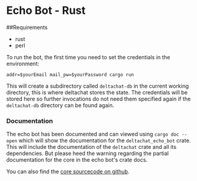 # Echo Bot - Rust

##Requirements

- rust
- perl

To run the bot, the first time you need to set the credentials in the
environment:

```
addr=$yourEmail mail_pw=$yourPassword cargo run
```

This will create a subdirectory called `deltachat-db` in the current
working directory, this is where deltachat stores the state.  The
credentials will be stored here so further invocations do not need
them specified again if the `deltachat-db` directory can be found
again.


### Documentation

The echo bot has been documented and can viewed using `cargo doc
--open` which will show the documentation for the `deltachat_echo_bot`
crate.  This will include the documentation of the `deltachat` crate
and all its dependencies.  But please heed the warning regarding the
partial documentation for the core in the echo bot's crate docs.

You can also find the [core sourcecode on
github](https://github.com/deltachat/deltachat-core-rust).
